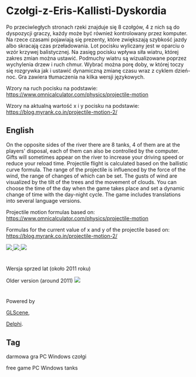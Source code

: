 # Czołgi-z-Eris-Kallisti-Dyskordia

Po przeciwległych stronach rzeki znajduje się 8 czołgów, 4 z nich są do dyspozycji graczy, każdy może być również kontrolowany przez komputer.
Na rzece czasami pojawiają się prezenty, które zwiększają szybkość jazdy albo skracają czas przeładowania.
Lot pocisku wyliczany jest w oparciu o wzór krzywej balistycznej. Na zasięg pocisku wpływa siła wiatru, której zakres zmian można ustawić. Podmuchy wiatru są wizualizowane poprzez wychylenia drzew i ruch chmur.
Wybrać można porę doby, w której toczy się rozgrywka jak i ustawić dynamiczną zmianę czasu wraz z cyklem dzień-noc.
Gra zawiera tłumaczenia na kilka wersji językowych.

Wzory na ruch pocisku na podstawie:
https://www.omnicalculator.com/physics/projectile-motion

Wzory na aktualną wartość x i y pocisku na podstawie:
https://blog.myrank.co.in/projectile-motion-2/


## English

On the opposite sides of the river there are 8 tanks, 4 of them are at the players' disposal, each of them can also be controlled by the computer.
Gifts will sometimes appear on the river to increase your driving speed or reduce your reload time.
Projectile flight is calculated based on the ballistic curve formula. The range of the projectile is influenced by the force of the wind, the range of changes of which can be set. The gusts of wind are visualized by the tilt of the trees and the movement of clouds.
You can choose the time of the day when the game takes place and set a dynamic change of time with the day-night cycle.
The game includes translations into several language versions.

Projectile motion formulas based on:
https://www.omnicalculator.com/physics/projectile-motion

Formulas for the current value of x and y of the projectile based on:
https://blog.myrank.co.in/projectile-motion-2/


<a href="https://github.com/jacek-mulawka/Czolgi-z-Eris-Kallisti-Dyskordia/blob/main/Gallery/Czo%C5%82gi%20z%20Eris%20Kallisti%20Dyskordia%2001.jpg">
  <img src="https://github.com/jacek-mulawka/Czolgi-z-Eris-Kallisti-Dyskordia/blob/main/Gallery/M/Czo%C5%82gi%20z%20Eris%20Kallisti%20Dyskordia%2001%20m.jpg">
</a>

<a href="https://github.com/jacek-mulawka/Czolgi-z-Eris-Kallisti-Dyskordia/blob/main/Gallery/Czo%C5%82gi%20z%20Eris%20Kallisti%20Dyskordia%2002.jpg">
  <img src="https://github.com/jacek-mulawka/Czolgi-z-Eris-Kallisti-Dyskordia/blob/main/Gallery/M/Czo%C5%82gi%20z%20Eris%20Kallisti%20Dyskordia%2002%20m.jpg">
</a>

<a href="https://github.com/jacek-mulawka/Czolgi-z-Eris-Kallisti-Dyskordia/blob/main/Gallery/Czo%C5%82gi%20z%20Eris%20Kallisti%20Dyskordia%2003.jpg">
  <img src="https://github.com/jacek-mulawka/Czolgi-z-Eris-Kallisti-Dyskordia/blob/main/Gallery/M/Czo%C5%82gi%20z%20Eris%20Kallisti%20Dyskordia%2003%20m.jpg">
</a>


#
Wersja sprzed lat (około 2011 roku)

Older version (around 2011)
<img src="https://github.com/jacek-mulawka/Czolgi-z-Eris-Kallisti-Dyskordia/blob/main/Gallery/M/Czo%C5%82gi%20z%20Eris%20Kallisti%20Dyskordia%2004%20m.jpg">


#


Powered by

[GLScene](http://glscene.sourceforge.net),

[Delphi](https://www.embarcadero.com/products/delphi).


## Tag
darmowa gra PC Windows czołgi

free game PC Windows tanks
